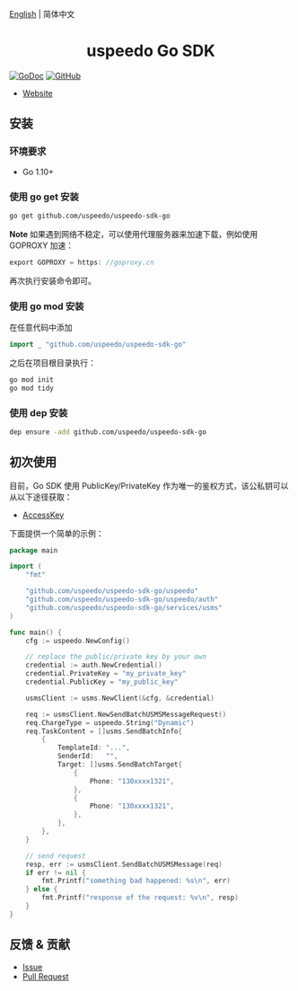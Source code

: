 [English](README.md) | 简体中文

<h1 align="center">uspeedo Go SDK</h1>

[![GoDoc](https://godoc.org/github.com/uspeedo/uspeedo-sdk-go?status.svg)](https://godoc.org/github.com/uspeedo/uspeedo-sdk-go)
[![GitHub](https://img.shields.io/github/license/uspeedo/uspeedo-sdk-go.svg)](http://www.apache.org/licenses/LICENSE-2.0)

- [Website](https://uspeedo.com/)

## 安装

### 环境要求

- Go 1.10+

### 使用 go get 安装

```bash
go get github.com/uspeedo/uspeedo-sdk-go
```

**Note** 如果遇到网络不稳定，可以使用代理服务器来加速下载，例如使用 GOPROXY 加速：

```go
export GOPROXY = https: //goproxy.cn
```

再次执行安装命令即可。

### 使用 go mod 安装

在任意代码中添加

```go
import _ "github.com/uspeedo/uspeedo-sdk-go"
```

之后在项目根目录执行：

```bash
go mod init
go mod tidy
```

### 使用 dep 安装

```bash
dep ensure -add github.com/uspeedo/uspeedo-sdk-go
```

## 初次使用

目前，Go SDK 使用 PublicKey/PrivateKey 作为唯一的鉴权方式，该公私钥可以从以下途径获取：

- [AccessKey](https://console.uspeedo.com/dashboard)

下面提供一个简单的示例：

```go
package main

import (
	"fmt"

	"github.com/uspeedo/uspeedo-sdk-go/uspeedo"
	"github.com/uspeedo/uspeedo-sdk-go/uspeedo/auth"
	"github.com/uspeedo/uspeedo-sdk-go/services/usms"
)

func main() {
	cfg := uspeedo.NewConfig()

	// replace the public/private key by your own
	credential := auth.NewCredential()
	credential.PrivateKey = "my_private_key"
	credential.PublicKey = "my_public_key"

	usmsClient := usms.NewClient(&cfg, &credential)

	req := usmsClient.NewSendBatchUSMSMessageRequest()
	req.ChargeType = uspeedo.String("Dynamic")
	req.TaskContent = []usms.SendBatchInfo{
		{
			TemplateId: "...",
			SenderId:   "",
			Target: []usms.SendBatchTarget{
				{
					Phone: "130xxxx1321",
				},
				{
					Phone: "130xxxx1321",
				},
			},
		},
	}

	// send request
	resp, err := usmsClient.SendBatchUSMSMessage(req)
	if err != nil {
		fmt.Printf("something bad happened: %s\n", err)
	} else {
		fmt.Printf("response of the request: %v\n", resp)
	}
}
```

## 反馈 & 贡献

- [Issue](https://github.com/uspeedo/uspeedo-sdk-go/issues)
- [Pull Request](https://github.com/uspeedo/uspeedo-sdk-go/pulls)
